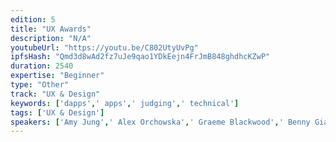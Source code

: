 ```yaml
---
edition: 5
title: "UX Awards"
description: "N/A"
youtubeUrl: "https://youtu.be/C802UtyUvPg"
ipfsHash: "Qmd3d8wAd2fz7uJe9qao1YDkEejn4FrJmB848ghdhcKZwP"
duration: 2540
expertise: "Beginner"
type: "Other"
track: "UX & Design"
keywords: ['dapps',' apps',' judging',' technical']
tags: ['UX & Design']
speakers: ['Amy Jung',' Alex Orchowska',' Graeme Blackwood',' Benny Giang']
---
```

